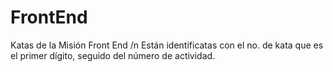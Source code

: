 # FrontEnd
Katas de la Misión Front End /n
Están identificatas con el no. de kata que es el primer dígito, seguido del número de actividad.
